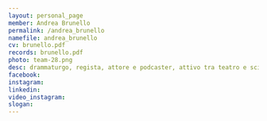 ```yaml
---
layout: personal_page
member: Andrea Brunello
permalink: /andrea_brunello
namefile: andrea_brunello
cv: brunello.pdf
records: brunello.pdf
photo: team-28.png
desc: drammaturgo, regista, attore e podcaster, attivo tra teatro e scienza. Fondatore del Teatro Portland e del festival Teatro della Meraviglia, dirige il Jet Propulsion Theatre all’Università di Trento. Laureato in fisica alla Cornell, con un PhD a Stony Brook, insegna comunicazione della scienza attraverso il teatro.
facebook: 
instagram: 
linkedin: 
video_instagram: 
slogan: 
---
```


